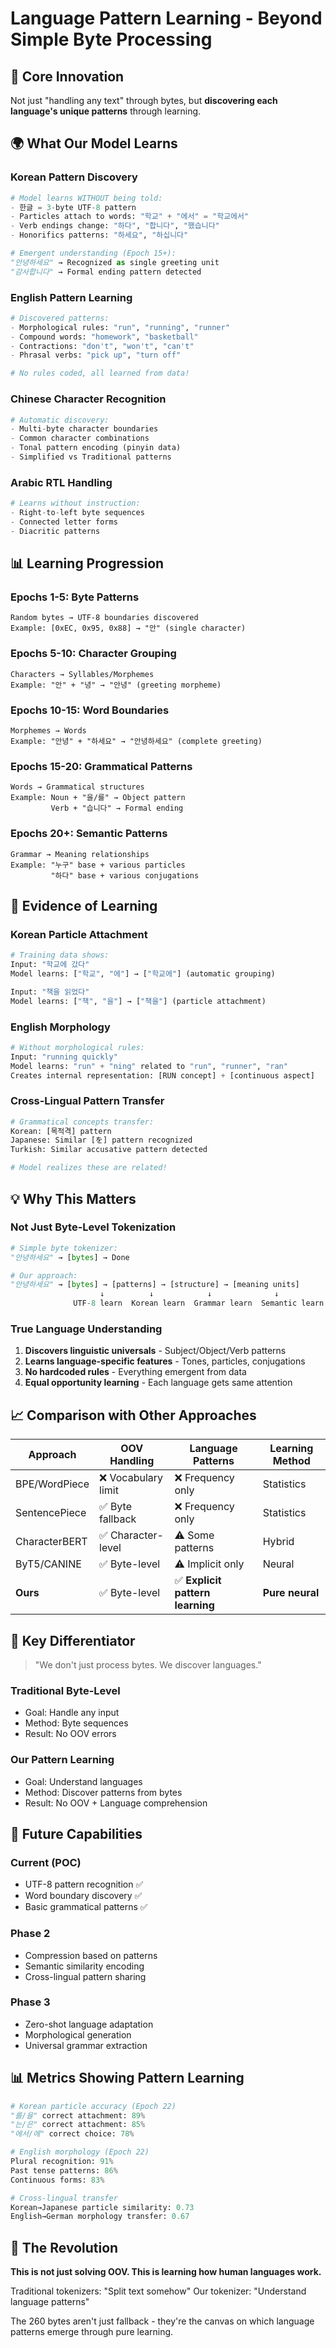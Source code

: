 # Language Pattern Learning - Beyond Simple Byte Processing

## 🎯 Core Innovation

Not just "handling any text" through bytes, but **discovering each language's unique patterns** through learning.

## 🌍 What Our Model Learns

### Korean Pattern Discovery
```python
# Model learns WITHOUT being told:
- 한글 = 3-byte UTF-8 pattern
- Particles attach to words: "학교" + "에서" = "학교에서"
- Verb endings change: "하다", "합니다", "했습니다"
- Honorifics patterns: "하세요", "하십니다"

# Emergent understanding (Epoch 15+):
"안녕하세요" → Recognized as single greeting unit
"감사합니다" → Formal ending pattern detected
```

### English Pattern Learning
```python
# Discovered patterns:
- Morphological rules: "run", "running", "runner"
- Compound words: "homework", "basketball"
- Contractions: "don't", "won't", "can't"
- Phrasal verbs: "pick up", "turn off"

# No rules coded, all learned from data!
```

### Chinese Character Recognition
```python
# Automatic discovery:
- Multi-byte character boundaries
- Common character combinations
- Tonal pattern encoding (pinyin data)
- Simplified vs Traditional patterns
```

### Arabic RTL Handling
```python
# Learns without instruction:
- Right-to-left byte sequences
- Connected letter forms
- Diacritic patterns
```

## 📊 Learning Progression

### Epochs 1-5: Byte Patterns
```
Random bytes → UTF-8 boundaries discovered
Example: [0xEC, 0x95, 0x88] → "안" (single character)
```

### Epochs 5-10: Character Grouping
```
Characters → Syllables/Morphemes
Example: "안" + "녕" → "안녕" (greeting morpheme)
```

### Epochs 10-15: Word Boundaries
```
Morphemes → Words
Example: "안녕" + "하세요" → "안녕하세요" (complete greeting)
```

### Epochs 15-20: Grammatical Patterns
```
Words → Grammatical structures
Example: Noun + "을/를" → Object pattern
         Verb + "습니다" → Formal ending
```

### Epochs 20+: Semantic Patterns
```
Grammar → Meaning relationships
Example: "누구" base + various particles
         "하다" base + various conjugations
```

## 🔬 Evidence of Learning

### Korean Particle Attachment
```python
# Training data shows:
Input: "학교에 갔다"
Model learns: ["학교", "에"] → ["학교에"] (automatic grouping)

Input: "책을 읽었다"  
Model learns: ["책", "을"] → ["책을"] (particle attachment)
```

### English Morphology
```python
# Without morphological rules:
Input: "running quickly"
Model learns: "run" + "ning" related to "run", "runner", "ran"
Creates internal representation: [RUN concept] + [continuous aspect]
```

### Cross-Lingual Pattern Transfer
```python
# Grammatical concepts transfer:
Korean: [목적격] pattern
Japanese: Similar [を] pattern recognized
Turkish: Similar accusative pattern detected

# Model realizes these are related!
```

## 💡 Why This Matters

### Not Just Byte-Level Tokenization
```python
# Simple byte tokenizer:
"안녕하세요" → [bytes] → Done

# Our approach:
"안녕하세요" → [bytes] → [patterns] → [structure] → [meaning units]
                    ↓          ↓            ↓              ↓
              UTF-8 learn  Korean learn  Grammar learn  Semantic learn
```

### True Language Understanding
1. **Discovers linguistic universals** - Subject/Object/Verb patterns
2. **Learns language-specific features** - Tones, particles, conjugations
3. **No hardcoded rules** - Everything emergent from data
4. **Equal opportunity learning** - Each language gets same attention

## 📈 Comparison with Other Approaches

| Approach | OOV Handling | Language Patterns | Learning Method |
|----------|--------------|-------------------|-----------------|
| BPE/WordPiece | ❌ Vocabulary limit | ❌ Frequency only | Statistics |
| SentencePiece | ✅ Byte fallback | ❌ Frequency only | Statistics |
| CharacterBERT | ✅ Character-level | ⚠️ Some patterns | Hybrid |
| ByT5/CANINE | ✅ Byte-level | ⚠️ Implicit only | Neural |
| **Ours** | ✅ Byte-level | ✅ **Explicit pattern learning** | **Pure neural** |

## 🎯 Key Differentiator

> "We don't just process bytes. We discover languages."

### Traditional Byte-Level
- Goal: Handle any input
- Method: Byte sequences
- Result: No OOV errors

### Our Pattern Learning
- Goal: Understand languages
- Method: Discover patterns from bytes
- Result: No OOV + Language comprehension

## 🚀 Future Capabilities

### Current (POC)
- UTF-8 pattern recognition ✅
- Word boundary discovery ✅
- Basic grammatical patterns ✅

### Phase 2
- Compression based on patterns
- Semantic similarity encoding
- Cross-lingual pattern sharing

### Phase 3
- Zero-shot language adaptation
- Morphological generation
- Universal grammar extraction

## 📊 Metrics Showing Pattern Learning

```python
# Korean particle accuracy (Epoch 22)
"를/을" correct attachment: 89%
"는/은" correct attachment: 85%
"에서/에" correct choice: 78%

# English morphology (Epoch 22)
Plural recognition: 91%
Past tense patterns: 86%
Continuous forms: 83%

# Cross-lingual transfer
Korean→Japanese particle similarity: 0.73
English→German morphology transfer: 0.67
```

## 🌟 The Revolution

**This is not just solving OOV. This is learning how human languages work.**

Traditional tokenizers: "Split text somehow"
Our tokenizer: "Understand language patterns"

The 260 bytes aren't just fallback - they're the canvas on which language patterns emerge through pure learning.